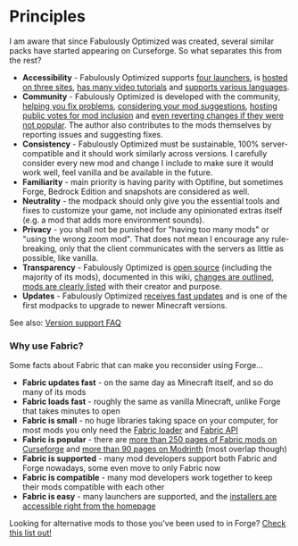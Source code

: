 # Principles

I am aware that since Fabulously Optimized was created, several similar packs have started appearing on Curseforge. So what separates this from the rest?

* **Accessibility**  - Fabulously Optimized supports [four launchers](https://github.com/Fabulously-Optimized/fabulously-optimized#downloads), is [hosted on three sites](https://github.com/Fabulously-Optimized/fabulously-optimized#downloads), [has many video tutorials](https://github.com/Fabulously-Optimized/fabulously-optimized#reviews) and [supports various languages](language-support.md).
* **Community** - Fabulously Optimized is developed with the community, [helping you fix problems](https://github.com/Fabulously-Optimized/fabulously-optimized/issues),  [considering your mod suggestions](https://github.com/Fabulously-Optimized/fabulously-optimized/issues), [hosting public votes for mod inclusion](https://github.com/Fabulously-Optimized/fabulously-optimized/issues/21#issuecomment-998162829) and [even reverting changes if they were not popular](https://github.com/Fabulously-Optimized/fabulously-optimized/blob/main/CHANGELOG.md#131-2020-09-29). The author also contributes to the mods themselves by reporting issues and suggesting fixes.
* **Consistency** - Fabulously Optimized must be sustainable, 100% server-compatible and it should work similarly across versions. I carefully consider every new mod and change I include to make sure it would work well, feel vanilla and be available in the future.
* **Familiarity** - main priority is having parity with Optifine, but sometimes Forge, Bedrock Edition and snapshots are considered as well.
* **Neutrality** - the modpack should only give you the essential tools and fixes to customize your game, not include any opinionated extras itself (e.g. a mod that adds more environment sounds).
* **Privacy** - you shall not be punished for "having too many mods" or "using the wrong zoom mod". That does not mean I encourage any rule-breaking, only that the client communicates with the servers as little as possible, like vanilla.
* **Transparency** - Fabulously Optimized is [open source](https://github.com/Fabulously-Optimized/fabulously-optimized/blob/main/LICENSE.md) (including the majority of its mods), documented in this wiki, [changes are outlined](https://github.com/Fabulously-Optimized/fabulously-optimized/blob/main/CHANGELOG.md), [mods are clearly listed](https://github.com/Fabulously-Optimized/fabulously-optimized#included-mods) with their creator and purpose.
* **Updates** - Fabulously Optimized [receives fast updates](https://github.com/Fabulously-Optimized/fabulously-optimized/blob/main/CHANGELOG.md) and is one of the first modpacks to upgrade to newer Minecraft versions.

See also: [Version support FAQ](version-support.md)

### Why use Fabric?

Some facts about Fabric that can make you reconsider using Forge...

* **Fabric updates fast** - on the same day as Minecraft itself, and so do many of its mods
* **Fabric loads fast** - roughly the same as vanilla Minecraft, unlike Forge that takes minutes to open
* **Fabric is small** - no huge libraries taking space on your computer, for most mods you only need the [Fabric loader](https://fabricmc.net/use/) and [Fabric API](https://www.curseforge.com/minecraft/mc-mods/fabric-api)
* **Fabric is popular** - there are [more than 250 pages of Fabric mods on Curseforge](https://www.curseforge.com/minecraft/mc-mods?filter-game-version=2020709689:7499) and [more than 90 pages on Modrinth](https://modrinth.com/mods?q=\&f=categories%3Afabric) (most overlap though)
* **Fabric is supported** - many mod developers support both Fabric and Forge nowadays, some even move to only Fabric now
* **Fabric is compatible** - many mod developers work together to keep their mods compatible with each other
* **Fabric is easy** - many launchers are supported, and the [installers are accessible right from the homepage](https://fabricmc.net/use/?page=installer)

Looking for alternative mods to those you've been used to in Forge? [Check this list out!](https://gist.github.com/TrueCP6/4853f15015b210fd3b1e210e9e485f83#file-forge-to-fabric-ports-md)
